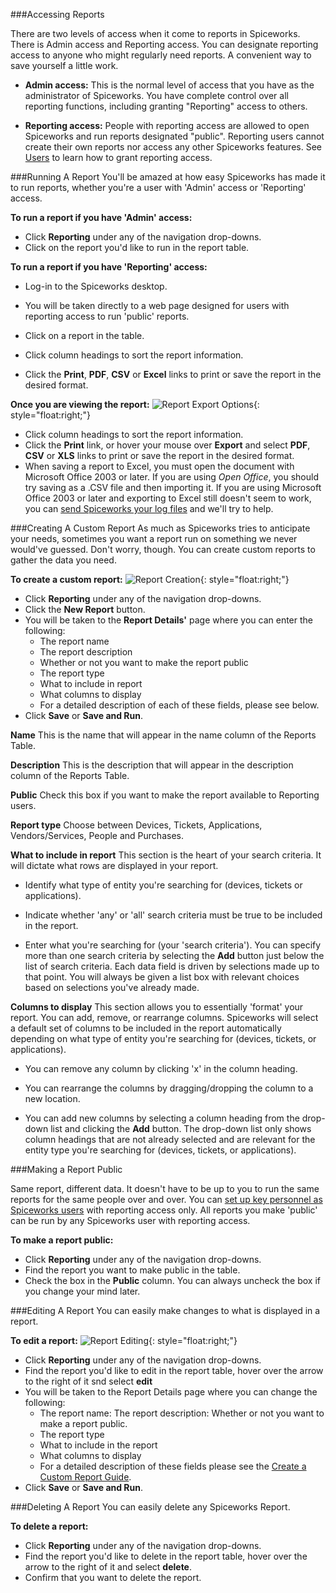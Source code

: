 ###Accessing Reports

There are two levels of access when it come to reports in Spiceworks.  There is Admin access and Reporting access.  You can designate reporting access to anyone who might regularly need reports.  A convenient way to save yourself a little work.

* **Admin access:** This is the normal level of access that you have as the administrator of Spiceworks.  You have complete control over all reporting functions, including granting "Reporting" access to others.

* **Reporting access:** People with reporting access are allowed to open Spiceworks and run reports designated "public".  Reporting users cannot create their own reports nor access any other Spiceworks features. See [Users](http://community.spiceworks.com/help/Managing_Users) to learn how to grant reporting access.


###Running A Report
You'll be amazed at how easy Spiceworks has made it to run reports, whether you're a user with 'Admin' access or 'Reporting' access.  

**To run a report if you have 'Admin' access:**

* Click **Reporting** under any of the navigation drop-downs.
* Click on the report you'd like to run in the report table.  

**To run a report if you have 'Reporting' access:**

* Log-in to the Spiceworks desktop.
* You will be taken directly to a web page designed for users with reporting access to run 'public' reports.

* Click on a report in the table.
* Click column headings to sort the report information.
* Click the **Print**, **PDF**, **CSV** or **Excel** links to print or save the report in the desired format.  

**Once you are viewing the report:**
![Report Export Options](http://community.spiceworks.com/wiki_attachments/reportexportoptions.png){: style="float:right;"}

* Click column headings to sort the report information.
* Click the **Print** link, or hover your mouse over **Export** and select **PDF**, **CSV** or **XLS** links to print or save the report in the desired format.
* When saving a report to Excel, you must open the document with Microsoft Office 2003 or later. If you are using _Open Office_, you should try saving as a .CSV file and then importing it.  If you are using Microsoft Office 2003 or later and exporting to Excel still doesn't seem to work, you can [send Spiceworks your log files](http://community.spiceworks.com/help/How_Do_I_Send_Spiceworks_My_Log_Files%3F) and we'll try to help.

###Creating A Custom Report
As much as Spiceworks tries to anticipate your needs, sometimes you want a report run on something we never would've guessed.  Don't worry, though.  You can create custom reports to gather the data you need.

**To create a custom report:**
![Report Creation](http://community.spiceworks.com/wiki_attachments/newreport.png){: style="float:right;"}

* Click **Reporting** under any of the navigation drop-downs.
* Click the **New Report** button.
* You will be taken to the **Report Details'** page where you can enter the following:
    * The report name
    * The report description
    * Whether or not you want to make the report public
    * The report type
    * What to include in report
    * What columns to display
    * For a detailed description of each of these fields, please see below.
* Click **Save** or **Save and Run**.

**Name**
This is the name that will appear in the name column of the Reports Table.

**Description**
This is the description that will appear in the description column of the Reports Table.

**Public**
Check this box if you want to make the report available to Reporting users.

**Report type**
Choose between Devices, Tickets, Applications, Vendors/Services, People and Purchases.


**What to include in report**
This section is the heart of your search criteria. It will dictate what rows are displayed in your report.

* Identify what type of entity you're searching for (devices, tickets or applications).

* Indicate whether 'any' or 'all' search criteria must be true to be included in the report.

* Enter what you're searching for (your 'search criteria'). You can specify more than one search criteria by selecting the **Add** button just below the list of search criteria. Each data field is driven by selections made up to that point. You will always be given a list box with relevant choices based on selections you've already made.

**Columns to display**
This section allows you to essentially 'format' your report. You can add, remove, or rearrange columns. Spiceworks will select a default set of columns to be included in the report automatically depending on what type of entity you're searching for (devices, tickets, or applications).

* You can remove any column by clicking 'x' in the column heading.

* You can rearrange the columns by dragging/dropping the column to a new location.

* You can add new columns by selecting a column heading from the drop-down list and clicking the **Add** button. The drop-down list only shows column headings that are not already selected and are relevant for the entity type you're searching for (devices, tickets, or applications).


###Making a Report Public

Same report, different data.  It doesn't have to be up to you to run the same reports for the same people over and over.  You can [set up key personnel as Spiceworks users](http://community.spiceworks.com/help/Managing_Users) with reporting access only. All reports you make 'public' can be run by any Spiceworks user with reporting access.

**To make a report public:**

* Click **Reporting** under any of the navigation drop-downs.
* Find the report you want to make public in the table.
* Check the box in the **Public** column.  You can always uncheck the box if you change your mind later.

###Editing A Report
You can easily make changes to what is displayed in a report.

**To edit a report:**
![Report Editing](http://community.spiceworks.com/wiki_attachments/reportedit.png){: style="float:right;"}

* Click **Reporting** under any of the navigation drop-downs.
* Find the report you'd like to edit in the report table, hover over the arrow to the right of it snd select **edit**
* You will be taken to the Report Details page where you can change the following:
    * The report name: The report description: Whether or not you want to make a report public.
    * The report type
    * What to include in the report
    * What columns to display
    * For a detailed description of these fields please see the [Create a Custom Report Guide](#).
* Click **Save** or **Save and Run**.


###Deleting A Report
You can easily delete any Spiceworks Report.

**To delete a report:**

* Click **Reporting** under any of the navigation drop-downs.
* Find the report you'd like to delete in the report table, hover over the arrow to the right of it and select **delete**.
* Confirm that you want to delete the report.
